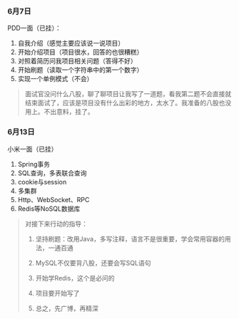 ### 6月7日

PDD一面（已挂）：

1. 自我介绍（感觉主要应该说一说项目）
2. 开始介绍项目（项目很水，回答的也很糟糕）
3. 对照着简历问我项目相关问题（答得不好）
4. 开始刷题（读取一个字符串中的第一个数字）
5. 实现一个单例模式（不会）

> 面试官没问什么八股，聊了聊项目让我写了一道题，看我第二题不会直接就结束面试了，应该是项目没有什么出彩的地方，太水了。我准备的八股也没用上。不出意料，挂了。

### 6月13日

小米一面（已挂）

1. Spring事务
2. SQL查询，多表联合查询
3. cookie与session
4. 多集群
5. Http、WebSocket、RPC
6. Redis等NoSQL数据库

> 对接下来行动的指导：
>
> 1. 坚持刷题：改用Java，多写注释，语言不是很重要，学会常用容器的用法，一通百通
>
> 2. MySQL不仅要背八股，还要会写SQL语句
> 3. 开始学Redis，这个是必问的
> 4. 项目要开始写了
> 5. 总之，先广博，再精深
